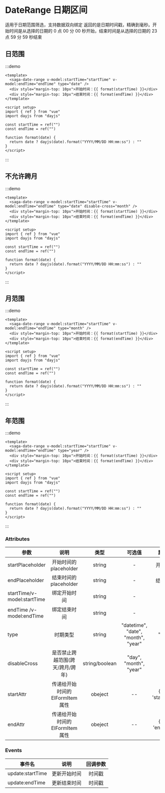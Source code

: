 # DateRange 日期区间

适用于日期范围筛选，支持数据双向绑定
返回的是日期时间戳，精确到毫秒。开始时间是从选择的日期的 0 点 00 分 00 秒开始，结束时间是从选择的日期的 23 点 59 分 59 秒结束

## 日范围

:::demo

```vue
<template>
  <saga-date-range v-model:startTime="startTime" v-model:endTime="endTime" type="date" />
  <div style="margin-top: 10px">开始时间：{{ format(startTime) }}</div>
  <div style="margin-top: 10px">结束时间：{{ format(endTime) }}</div>
</template>

<script setup>
import { ref } from "vue"
import dayjs from "dayjs"

const startTime = ref("")
const endTime = ref("")

function format(date) {
  return date ? dayjs(date).format("YYYY/MM/DD HH:mm:ss") : ""
}
</script>
```

:::

## 不允许跨月

:::demo

```vue
<template>
  <saga-date-range v-model:startTime="startTime" v-model:endTime="endTime" type="date" disable-cross="month" />
  <div style="margin-top: 10px">开始时间：{{ format(startTime) }}</div>
  <div style="margin-top: 10px">结束时间：{{ format(endTime) }}</div>
</template>

<script setup>
import { ref } from "vue"
import dayjs from "dayjs"

const startTime = ref("")
const endTime = ref("")

function format(date) {
  return date ? dayjs(date).format("YYYY/MM/DD HH:mm:ss") : ""
}
</script>
```

:::

## 月范围

:::demo

```vue
<template>
  <saga-date-range v-model:startTime="startTime" v-model:endTime="endTime" type="month" />
  <div style="margin-top: 10px">开始时间：{{ format(startTime) }}</div>
  <div style="margin-top: 10px">结束时间：{{ format(endTime) }}</div>
</template>

<script setup>
import { ref } from "vue"
import dayjs from "dayjs"

const startTime = ref("")
const endTime = ref("")

function format(date) {
  return date ? dayjs(date).format("YYYY/MM/DD HH:mm:ss") : ""
}
</script>
```

:::

## 年范围

:::demo

```vue
<template>
  <saga-date-range v-model:startTime="startTime" v-model:endTime="endTime" type="year" />
  <div style="margin-top: 10px">开始时间：{{ format(startTime) }}</div>
  <div style="margin-top: 10px">结束时间：{{ format(endTime) }}</div>
</template>

<script setup>
import { ref } from "vue"
import dayjs from "dayjs"

const startTime = ref("")
const endTime = ref("")

function format(date) {
  return date ? dayjs(date).format("YYYY/MM/DD HH:mm:ss") : ""
}
</script>
```

:::

### Attributes

| 参数                        |               说明               |      类型      |               可选值                |       默认值        |
| --------------------------- | :------------------------------: | :------------: | :---------------------------------: | :-----------------: |
| startPlaceholder            |      开始时间的 placeholder      |     string     |                  -                  |      开始时间       |
| endPlaceholder              |      结束时间的 placeholder      |     string     |                  -                  |      结束时间       |
| startTime/v-model:startTime |           绑定开始时间           |     string     |                  -                  |          -          |
| endTime /v-model:endTime    |           绑定结束时间           |     string     |                  -                  |          -          |
| type                        |             时期类型             |     string     | "datetime", "date", "month", "year" |       "date"        |
| disableCross                | 是否禁止跨越范围(跨天/跨月/跨年) | string/boolean |       "day", "month", "year"        |        false        |
| startAttr                   | 传递给开始时间的 ElFormItem 属性 |    obeject     |                 --                  | {prop: 'startTime'} |
| endAttr                     | 传递给开始时间的 ElFormItem 属性 |    obeject     |                 --                  |  {prop: 'endTime'}  |

### Events

| 事件名           |     说明     | 回调参数 |
| ---------------- | :----------: | :------: |
| update:startTime | 更新开始时间 |  时间戳  |
| update:endTime   | 更新结束时间 |  时间戳  |
